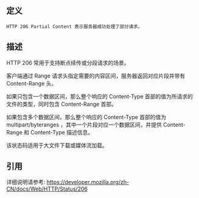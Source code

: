 ## 定义

```
HTTP 206 Partial Content 表示服务器成功处理了部分请求。
```

## 描述

HTTP 206 常用于支持断点续传或分段请求的场景。

客户端通过 Range 请求头指定需要的内容区间，服务器返回对应片段并带有 Content-Range 头。

如果只包含一个数据区间，那么整个响应的 Content-Type 首部的值为所请求的文件的类型，同时包含 Content-Range 首部。

如果包含多个数据区间，那么整个响应的 Content-Type 首部的值为 multipart/byteranges ，其中一个片段对应一个数据区间，并提供 Content-Range 和 Content-Type 描述信息。

该状态码适用于大文件下载或媒体流加载。

## 引用

详细说明请参考: https://developer.mozilla.org/zh-CN/docs/Web/HTTP/Status/206